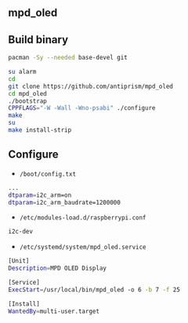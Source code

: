 mpd_oled
---

## Build binary
```sh
pacman -Sy --needed base-devel git

su alarm
cd
git clone https://github.com/antiprism/mpd_oled
cd mpd_oled
./bootstrap
CPPFLAGS="-W -Wall -Wno-psabi" ./configure
make
su
make install-strip
```
## Configure
- `/boot/config.txt`
```sh
...
dtparam=i2c_arm=on
dtparam=i2c_arm_baudrate=1200000
```
- `/etc/modules-load.d/raspberrypi.conf`
```sh
i2c-dev
```
- `/etc/systemd/system/mpd_oled.service`
```sh
[Unit]
Description=MPD OLED Display

[Service]
ExecStart=/usr/local/bin/mpd_oled -o 6 -b 7 -f 25

[Install]
WantedBy=multi-user.target
```
